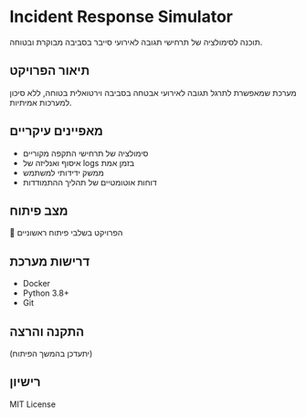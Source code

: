 # Incident Response Simulator

תוכנה לסימולציה של תרחישי תגובה לאירועי סייבר בסביבה מבוקרת ובטוחה.

## תיאור הפרויקט

מערכת שמאפשרת לתרגל תגובה לאירועי אבטחה בסביבה וירטואלית בטוחה, ללא סיכון למערכות אמיתיות.

## מאפיינים עיקריים

- סימולציה של תרחישי התקפה מקוריים
- איסוף ואנליזה של logs בזמן אמת
- ממשק ידידותי למשתמש
- דוחות אוטומטיים של תהליך ההתמודדות

## מצב פיתוח

🚧 הפרויקט בשלבי פיתוח ראשוניים

## דרישות מערכת

- Docker
- Python 3.8+
- Git

## התקנה והרצה

(יתעדכן בהמשך הפיתוח)

## רישיון

MIT License
